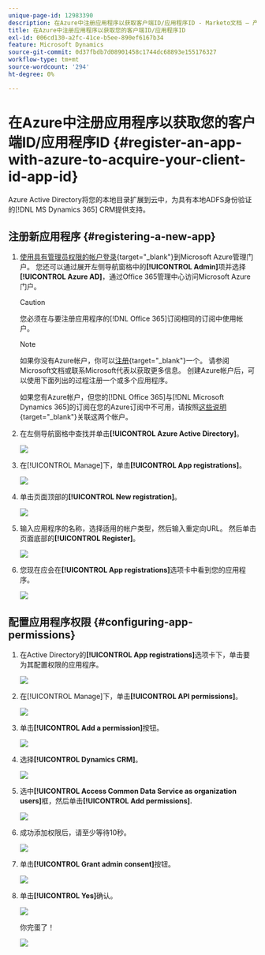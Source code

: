 ```yaml
---
unique-page-id: 12983390
description: 在Azure中注册应用程序以获取客户端ID/应用程序ID - Marketo文档 — 产品文档
title: 在Azure中注册应用程序以获取您的客户端ID/应用程序ID
exl-id: 006cd130-a2fc-41ce-b5ee-890ef6167b34
feature: Microsoft Dynamics
source-git-commit: 0d37fbdb7d08901458c1744dc68893e155176327
workflow-type: tm+mt
source-wordcount: '294'
ht-degree: 0%

---
```


# 在Azure中注册应用程序以获取您的客户端ID/应用程序ID {#register-an-app-with-azure-to-acquire-your-client-id-app-id}

Azure Active Directory将您的本地目录扩展到云中，为具有本地ADFS身份验证的[!DNL MS Dynamics 365] CRM提供支持。

## 注册新应用程序 {#registering-a-new-app}

1. [使用具有管理员权限的帐户登录](https://login.microsoftonline.com/){target="_blank"}到Microsoft Azure管理门户。 您还可以通过展开左侧导航窗格中的&#x200B;**[!UICONTROL Admin]**&#x200B;项并选择&#x200B;**[!UICONTROL Azure AD]**，通过Office 365管理中心访问Microsoft Azure门户。

   >[!CAUTION]
   >
   >您必须在与要注册应用程序的[!DNL Office 365]订阅相同的订阅中使用帐户。

   >[!NOTE]
   >
   >如果你没有Azure帐户，你可以[注册](https://azure.microsoft.com/en-us/free/){target="_blank"}一个。 请参阅Microsoft文档或联系Microsoft代表以获取更多信息。 创建Azure帐户后，可以使用下面列出的过程注册一个或多个应用程序。
   >
   >
   >如果您有Azure帐户，但您的[!DNL Office 365]与[!DNL Microsoft Dynamics 365]的订阅在您的Azure订阅中不可用，请按照[这些说明](https://msdn.microsoft.com/office/office365/howto/setup-development-environment#bk_CreateAzureSubscription){target="_blank"}关联这两个帐户。

1. 在左侧导航窗格中查找并单击&#x200B;**[!UICONTROL Azure Active Directory]**。

   ![](assets/two.png)

1. 在[!UICONTROL Manage]下，单击&#x200B;**[!UICONTROL App registrations]**。

   ![](assets/three.png)

1. 单击页面顶部的&#x200B;**[!UICONTROL New registration]**。

   ![](assets/four.png)

1. 输入应用程序的名称，选择适用的帐户类型，然后输入重定向URL。 然后单击页面底部的&#x200B;**[!UICONTROL Register]**。

   ![](assets/five.png)

1. 您现在应会在&#x200B;**[!UICONTROL App registrations]**&#x200B;选项卡中看到您的应用程序。

   ![](assets/six.png)

## 配置应用程序权限 {#configuring-app-permissions}

1. 在Active Directory的&#x200B;**[!UICONTROL App registrations]**&#x200B;选项卡下，单击要为其配置权限的应用程序。

   ![](assets/seven.png)

1. 在[!UICONTROL Manage]下，单击&#x200B;**[!UICONTROL API permissions]**。

   ![](assets/eight.png)

1. 单击&#x200B;**[!UICONTROL Add a permission]**&#x200B;按钮。

   ![](assets/nine.png)

1. 选择&#x200B;**[!UICONTROL Dynamics CRM]**。

   ![](assets/ten.png)

1. 选中&#x200B;**[!UICONTROL Access Common Data Service as organization users]**&#x200B;框，然后单击&#x200B;**[!UICONTROL Add permissions].**

   ![](assets/eleven.png)

1. 成功添加权限后，请至少等待10秒。

   ![](assets/twelve.png)

1. 单击&#x200B;**[!UICONTROL Grant admin consent]**&#x200B;按钮。

   ![](assets/thirteen.png)

1. 单击&#x200B;**[!UICONTROL Yes]**&#x200B;确认。

   ![](assets/fourteen.png)

   你完蛋了！

   ![](assets/fifteen.png)
